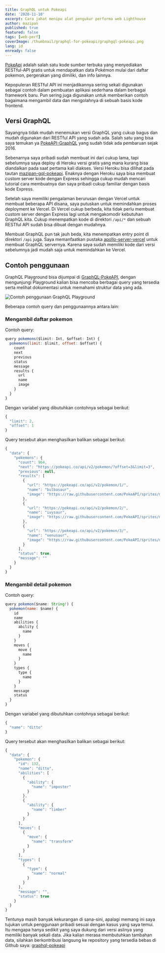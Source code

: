 ```yaml
---
title: GraphQL untuk Pokeapi
date: '2020-11-10'
excerpt: Cara jahat menipu alat pengukur performa web Lighthouse
author: mazipan
published: true
featured: false
tags: [web-perf]
coverImage: /thumbnail/graphql-for-pokeapi/graphgql-pokeapi.png
lang: id
enready: false
---
```


[PokeApi](https://github.com/PokeAPI/pokeapi) adalah salah satu kode sumber terbuka yang menyediakan RESTful-API gratis untuk mendapatkan data Pokémon mulai dari daftar pokemon, pergerakan yang dimiliki, dan info lainnya.

Kepopuleran RESTful API ini menjadikannya sering sekali digunakan sebagai contoh dalam pembuatan aplikasi sederhana dalam berbagai framework baru. Pun sering juga digunakan untuk memberikan contoh bagaimana mengambil data dan mengolahnya di sebuah basis kode frontend.

## Versi GraphQL

Sayangnya tidak mudah menemukan versi GraphQL yang cukup bagus dan mudah digunakan dari RESTful API yang sudah ada.
Salah satu yang bisa saya temukan ya [PokeAPI-GraphQL](https://github.com/patrickshaughnessy/PokeAPI-GraphQL) yang sudah tidak ada pembaruan sejak 2016.

Sebenarnya saya pribadi sudah membuat ini dari cukup lama, tapi sebelumnya saya deploy di Heroku versi gratis yang mana kurang bisa diandalkan pada saat pertama kali diakses.
Versi Heroku bisa dilihat pada tautan [mazipan-gql-pokeapi](https://mazipan-gql-pokeapi.herokuapp.com/graphql).
Enaknya dengan Heroku saya bisa membuat custom server kode dengan Express sehingga cukup mudah mencari tutorial cara membuatnya dan saya pribadi cukup familiar dengan basis kode Express.

Setelah saya memiliki pengalaman berurusan dengan Vercel untuk membuat beberapa API disana, saya putuskan untuk memindahkan proses deployment ke Vercel.
Di Vercel cukup berbeda, kita tidak perlu membuat custom server dengan Express lagi untuk mengakomodir kebutuhan GraphQL kita.
Cukup menempatkan kode di direktori `/api/*` dan sebuah RESTful API sudah bisa dibuat dengan mudahnya.

Membuat GraphQL pun tak jauh beda, kita menempatkan entry point di direktori `/api` juga.
Saya memanfaatkan pustaka [apollo-server-vercel](https://github.com/Saeris/apollo-server-vercel) untuk membuat GraphQL servernya.
Karena saya sudah memiliki kode dari versi sebelumnya jadi mudah saja untuk memindahkan ke Vercel.

## Contoh penggunaan

GraphQL Playground bisa dijumpai di [GraphQL-PokeAPI](https://graphql-pokeapi.vercel.app/api/graphql), dengan mengunjungi Playground kalian bisa mencoba berbagai query yang tersedia serta melihat dokumentasi untuk memahami struktur data yang ada.

![Contoh penggunaan GraphQL Playground](/thumbnail/graphql-for-pokeapi/query-graphgql-pokeapi.png)

Beberapa contoh query dan penggunaannya antara lain:

### Mengambil daftar pokemon

Contoh query:

```js
query pokemons($limit: Int, $offset: Int) {
  pokemons(limit: $limit, offset: $offset) {
    count
    next
    previous
    status
    message
    results {
      url
      name
      image
    }
  }
}
```

Dengan variabel yang dibutuhkan contohnya sebagai berikut:

```js
{
  "limit": 2,
  "offset": 1
}
```

Query tersebut akan menghasilkan balikan sebagai berikut:

```js
{
  "data": {
    "pokemons": {
      "count": 964,
      "next": "https://pokeapi.co/api/v2/pokemon/?offset=3&limit=3",
      "previous": null,
      "results": [
        {
          "url": "https://pokeapi.co/api/v2/pokemon/1/",
          "name": "bulbasaur",
          "image": "https://raw.githubusercontent.com/PokeAPI/sprites/master/sprites/pokemon/1.png"
        },
        {
          "url": "https://pokeapi.co/api/v2/pokemon/2/",
          "name": "ivysaur",
          "image": "https://raw.githubusercontent.com/PokeAPI/sprites/master/sprites/pokemon/2.png"
        },
        {
          "url": "https://pokeapi.co/api/v2/pokemon/3/",
          "name": "venusaur",
          "image": "https://raw.githubusercontent.com/PokeAPI/sprites/master/sprites/pokemon/3.png"
        }
      ],
      "status": true,
      "message": ""
    }
  }
}
```

### Mengambil detail pokemon

Contoh query:

```js
query pokemon($name: String!) {
  pokemon(name: $name) {
    id
    name
    abilities {
      ability {
        name
      }
    }
    moves {
      move {
        name
      }
    }
    types {
      type {
        name
      }
    }
    message
    status
  }
}
```

Dengan variabel yang dibutuhkan contohnya sebagai berikut:

```js
{
  "name": "ditto"
}
```

Query tersebut akan menghasilkan balikan sebagai berikut:

```js
{
  "data": {
    "pokemon": {
      "id": 132,
      "name": "ditto",
      "abilities": [
        {
          "ability": {
            "name": "imposter"
          }
        },
        {
          "ability": {
            "name": "limber"
          }
        }
      ],
      "moves": [
        {
          "move": {
            "name": "transform"
          }
        }
      ],
      "types": [
        {
          "type": {
            "name": "normal"
          }
        }
      ],
      "message": "",
      "status": true
    }
  }
}
```

Tentunya masih banyak kekurangan di sana-sini, apalagi memang ini saya tujukan untuk penggunaan pribadi sesuai dengan kasus yang saya temui.
Itu mengapa hanya sedikit yang saya dukung dari versi aslinya yang memiliki banyak sekali data.
Jika kalian merasa membutuhkan tambahan data, silahkan berkontribusi langsung ke repository yang tersedia bebas di Github saya: [graphql-pokeapi](https://github.com/mazipan/graphql-pokeapi)
